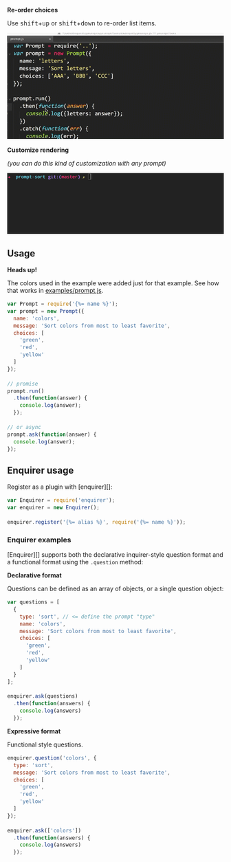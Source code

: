 **Re-order choices**

Use <kbd>shift</kbd>+<kbd>up</kbd> or <kbd>shift</kbd>+<kbd>down</kbd> to re-order list items.

![prompt-sort example](https://raw.githubusercontent.com/enquirer/prompt-sort/master/docs/example-sort.gif)

**Customize rendering**

_(you can do this kind of customization with any prompt)_

![prompt-sort customized rendering](https://raw.githubusercontent.com/enquirer/prompt-sort/master/docs/example-customized.gif)

## Usage

**Heads up!**

The colors used in the example were added just for that example. See how that works in [examples/prompt.js](examples/prompt.js).

```js
var Prompt = require('{%= name %}');
var prompt = new Prompt({
  name: 'colors',
  message: 'Sort colors from most to least favorite',
  choices: [
    'green',
    'red',
    'yellow'
  ]
});

// promise
prompt.run()
  .then(function(answer) {
    console.log(answer);
  });

// or async
prompt.ask(function(answer) {
  console.log(answer);
});
```

## Enquirer usage

Register as a plugin with [enquirer][]:

```js
var Enquirer = require('enquirer');
var enquirer = new Enquirer();

enquirer.register('{%= alias %}', require('{%= name %}'));
```


### Enquirer examples

[Enquirer][] supports both the declarative inquirer-style question format and a functional format using the `.question` method:

**Declarative format**

Questions can be defined as an array of objects, or a single question object:

```js
var questions = [
  {
    type: 'sort', // <= define the prompt "type"
    name: 'colors',
    message: 'Sort colors from most to least favorite',
    choices: [
      'green',
      'red',
      'yellow'
    ]
  }
];

enquirer.ask(questions)
  .then(function(answers) {
    console.log(answers)
  });
```

**Expressive format**

Functional style questions.

```js
enquirer.question('colors', {
  type: 'sort',
  message: 'Sort colors from most to least favorite',
  choices: [
    'green',
    'red',
    'yellow'
  ]
});

enquirer.ask(['colors'])
  .then(function(answers) {
    console.log(answers)
  });
```
